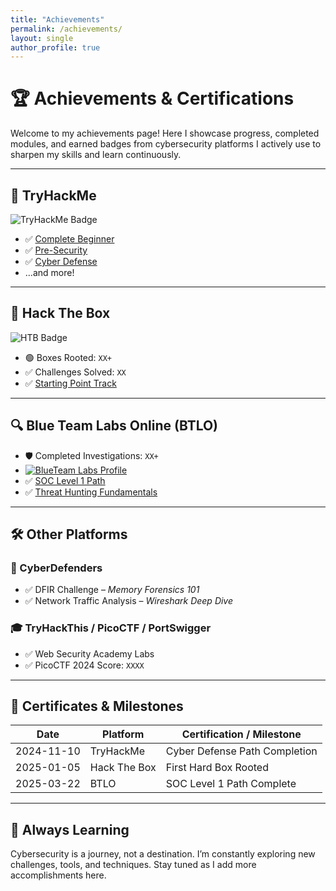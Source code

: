 ```yaml
---
title: "Achievements"
permalink: /achievements/
layout: single
author_profile: true
---
```


# 🏆 Achievements & Certifications

Welcome to my achievements page! Here I showcase progress, completed modules, and earned badges from cybersecurity platforms I actively use to sharpen my skills and learn continuously.

---

## 🔐 TryHackMe

![TryHackMe Badge](https://tryhackme-badges.s3.amazonaws.com/Bucho.Brian.png)

- ✅ [Complete Beginner](https://tryhackme.com/certificate/THM-P04Q4UFF4U)
- ✅ [Pre-Security](https://tryhackme.com/path/outline/presecurity)
- ✅ [Cyber Defense](https://tryhackme.com/path/outline/cyberdefense)
- ...and more!

---

## 🧪 Hack The Box

![HTB Badge](https://www.hackthebox.com/badges/YOUR_USERNAME)

- 🟢 Boxes Rooted: `XX+`
- ✅ Challenges Solved: `XX`
- ✅ [Starting Point Track](https://app.hackthebox.com/starting-point)

---

## 🔍 Blue Team Labs Online (BTLO)

- 🛡️ Completed Investigations: `XX+`
- [![BlueTeam Labs Profile](assets/blueteam-profile.png)](https://blueteamlabs.online/public/user/329d620442970383194ddf)
- ✅ [SOC Level 1 Path](https://blueteamlabs.online/)
- ✅ [Threat Hunting Fundamentals](#)

---

## 🛠️ Other Platforms

### 🎯 CyberDefenders
- ✅ DFIR Challenge – *Memory Forensics 101*
- ✅ Network Traffic Analysis – *Wireshark Deep Dive*

### 🎓 TryHackThis / PicoCTF / PortSwigger
- ✅ Web Security Academy Labs
- ✅ PicoCTF 2024 Score: `XXXX`

---

## 📜 Certificates & Milestones

| Date       | Platform     | Certification / Milestone                  |
|------------|--------------|--------------------------------------------|
| 2024-11-10 | TryHackMe    | Cyber Defense Path Completion              |
| 2025-01-05 | Hack The Box | First Hard Box Rooted                      |
| 2025-03-22 | BTLO         | SOC Level 1 Path Complete                  |

---

## 🧠 Always Learning

Cybersecurity is a journey, not a destination. I’m constantly exploring new challenges, tools, and techniques. Stay tuned as I add more accomplishments here.


